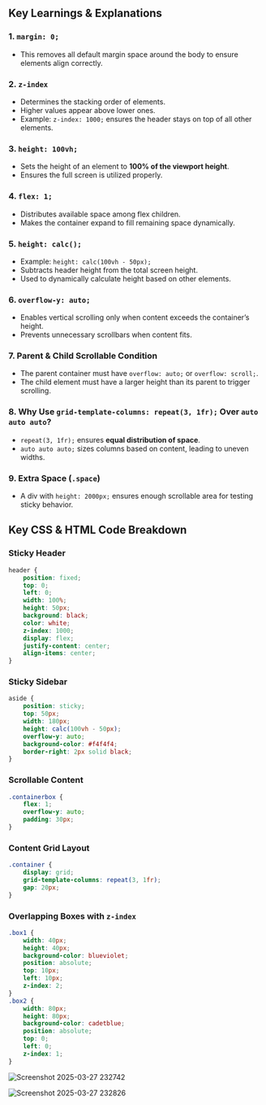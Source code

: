 ## Key Learnings & Explanations

### 1. `margin: 0;`
   - This removes all default margin space around the body to ensure elements align correctly.

### 2. `z-index`
   - Determines the stacking order of elements.
   - Higher values appear above lower ones.
   - Example: `z-index: 1000;` ensures the header stays on top of all other elements.

### 3. `height: 100vh;`
   - Sets the height of an element to **100% of the viewport height**.
   - Ensures the full screen is utilized properly.

### 4. `flex: 1;`
   - Distributes available space among flex children.
   - Makes the container expand to fill remaining space dynamically.

### 5. `height: calc();`
   - Example: `height: calc(100vh - 50px);`
   - Subtracts header height from the total screen height.
   - Used to dynamically calculate height based on other elements.

### 6. `overflow-y: auto;`
   - Enables vertical scrolling only when content exceeds the container’s height.
   - Prevents unnecessary scrollbars when content fits.

### 7. Parent & Child Scrollable Condition
   - The parent container must have `overflow: auto;` or `overflow: scroll;`.
   - The child element must have a larger height than its parent to trigger scrolling.

### 8. Why Use `grid-template-columns: repeat(3, 1fr);` Over `auto auto auto`?
   - `repeat(3, 1fr);` ensures **equal distribution of space**.
   - `auto auto auto;` sizes columns based on content, leading to uneven widths.

### 9. Extra Space (`.space`)
   - A div with `height: 2000px;` ensures enough scrollable area for testing sticky behavior.

## Key CSS & HTML Code Breakdown

### Sticky Header
```css
header {
    position: fixed;
    top: 0;
    left: 0;
    width: 100%;
    height: 50px;
    background: black;
    color: white;
    z-index: 1000;
    display: flex;
    justify-content: center;
    align-items: center;
}
```

### Sticky Sidebar
```css
aside {
    position: sticky;
    top: 50px;
    width: 180px;
    height: calc(100vh - 50px);
    overflow-y: auto;
    background-color: #f4f4f4;
    border-right: 2px solid black;
}
```

### Scrollable Content
```css
.containerbox {
    flex: 1;
    overflow-y: auto;
    padding: 30px;
}
```

### Content Grid Layout
```css
.container {
    display: grid;
    grid-template-columns: repeat(3, 1fr);
    gap: 20px;
}
```

### Overlapping Boxes with `z-index`
```css
.box1 {
    width: 40px;
    height: 40px;
    background-color: blueviolet;
    position: absolute;
    top: 10px;
    left: 10px;
    z-index: 2;
}
.box2 {
    width: 80px;
    height: 80px;
    background-color: cadetblue;
    position: absolute;
    top: 0;
    left: 0;
    z-index: 1;
}
```

![Screenshot 2025-03-27 232742](https://github.com/user-attachments/assets/53741c12-5328-40a0-b5cb-3e0f95c0a517)

![Screenshot 2025-03-27 232826](https://github.com/user-attachments/assets/999aba05-199a-43d3-bfd4-df47bdca083a)
